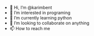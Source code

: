 - 👋 Hi, I’m @karimbent
- 👀 I’m interested in programing  
- 🌱 I’m currently learning python
- 💞️ I’m looking to collaborate on anything
- 📫 How to reach me 

<!FRW---
karimbent/karimbent is a ✨ special ✨ repository because its `README.md` (this file) appears on your GitHub profile.
You can click the Preview link to take a look at your changes.
--WFRW>
